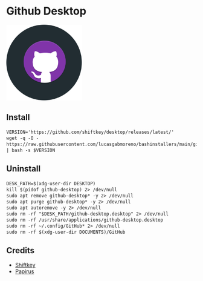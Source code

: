 # Github Desktop
<img src="preview.svg" width="200">

## Install
```
VERSION='https://github.com/shiftkey/desktop/releases/latest/'
wget -q -O - https://raw.githubusercontent.com/lucasgabmoreno/bashinstallers/main/github/install.sh | bash -s $VERSION
```

## Uninstall
```
DESK_PATH=$(xdg-user-dir DESKTOP)
kill $(pidof github-desktop) 2> /dev/null
sudo apt remove github-desktop* -y 2> /dev/null
sudo apt purge github-desktop* -y 2> /dev/null
sudo apt autoremove -y 2> /dev/null
sudo rm -rf "$DESK_PATH/github-desktop.desktop" 2> /dev/null
sudo rm -rf /usr/share/applications/github-desktop.desktop
sudo rm -rf ~/.config/GitHub* 2> /dev/null
sudo rm -rf $(xdg-user-dir DOCUMENTS)/GitHub
```


## Credits
* [Shiftkey](https://github.com/shiftkey/desktop)
* [Papirus](https://github.com/PapirusDevelopmentTeam)
